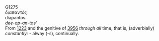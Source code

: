 <body>
  <p>G1275<br>  διαπαντός  <br> diapantos  <br><i>dee-ap-an-tos‘ </i><br>From <a href="g1223.htm">1223</a> and the genitive of <a href="g3956.htm">3956</a>  <i>through</i> <i>all</i> time, that is, (adverbially) <i>constantly:</i> - alway (-s), continually.<br></p>
 </body>